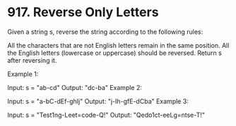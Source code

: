 # 917. Reverse Only Letters

Given a string s, reverse the string according to the following rules:

All the characters that are not English letters remain in the same position.
All the English letters (lowercase or uppercase) should be reversed.
Return s after reversing it.



Example 1:

Input: s = "ab-cd"
Output: "dc-ba"
Example 2:

Input: s = "a-bC-dEf-ghIj"
Output: "j-Ih-gfE-dCba"
Example 3:

Input: s = "Test1ng-Leet=code-Q!"
Output: "Qedo1ct-eeLg=ntse-T!"